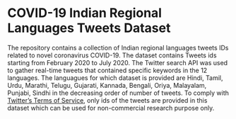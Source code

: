 # COVID-19 Indian Regional Languages Tweets Dataset

The repository contains a collection of Indian regional languages tweets IDs related to novel coronavirus COVID-19. The dataset contains Tweets ids starting from February 2020 to July 2020. The Twitter search API was used to gather real-time tweets that contained specific keywords in the 12 languages. The languagues for which dataset is provided are Hindi, Tamil, Urdu, Marathi, Telugu, Gujarati, Kannada, Bengali, Oriya, Malayalam, Punjabi, Sindhi in the decreasing order of number of tweets. To comply with [Twitter’s Terms of Service](https://developer.twitter.com/en/developer-terms/agreement-and-policy), only ids of the tweets are provided in this dataset which can be used for non-commercial research purpose only.
